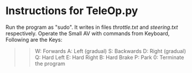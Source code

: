 # Instructions for TeleOp.py
Run the program as "sudo". It writes in files *throttle.txt* and *steering.txt* respectively. Operate the Small AV with commands from Keyboard, Following are the Keys:

>> W: Forwards
>> A: Left (gradual)
>> S: Backwards
>> D: Right (gradual)
>> Q: Hard Left
>> E: Hard Right
>> B: Hard Brake
>> P: Park
>> 0: Terminate the program
